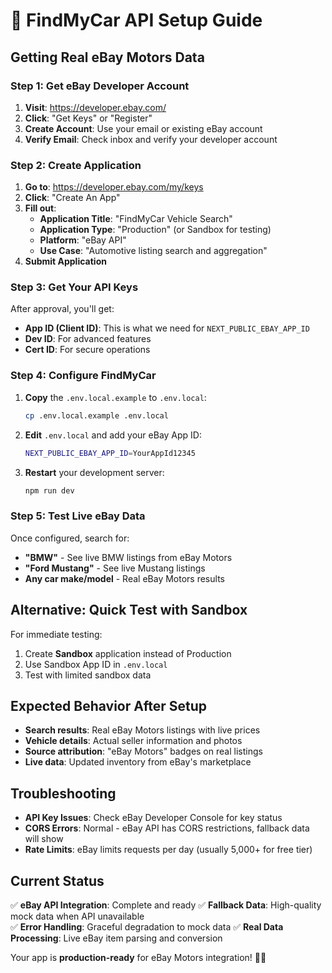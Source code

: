# 🚗 FindMyCar API Setup Guide

## Getting Real eBay Motors Data

### Step 1: Get eBay Developer Account
1. **Visit**: https://developer.ebay.com/
2. **Click**: "Get Keys" or "Register"
3. **Create Account**: Use your email or existing eBay account
4. **Verify Email**: Check inbox and verify your developer account

### Step 2: Create Application
1. **Go to**: https://developer.ebay.com/my/keys
2. **Click**: "Create An App" 
3. **Fill out**:
   - **Application Title**: "FindMyCar Vehicle Search"
   - **Application Type**: "Production" (or Sandbox for testing)
   - **Platform**: "eBay API"
   - **Use Case**: "Automotive listing search and aggregation"
4. **Submit Application**

### Step 3: Get Your API Keys
After approval, you'll get:
- **App ID (Client ID)**: This is what we need for `NEXT_PUBLIC_EBAY_APP_ID`
- **Dev ID**: For advanced features
- **Cert ID**: For secure operations

### Step 4: Configure FindMyCar
1. **Copy** the `.env.local.example` to `.env.local`:
   ```bash
   cp .env.local.example .env.local
   ```

2. **Edit** `.env.local` and add your eBay App ID:
   ```bash
   NEXT_PUBLIC_EBAY_APP_ID=YourAppId12345
   ```

3. **Restart** your development server:
   ```bash
   npm run dev
   ```

### Step 5: Test Live eBay Data
Once configured, search for:
- **"BMW"** - See live BMW listings from eBay Motors
- **"Ford Mustang"** - See live Mustang listings
- **Any car make/model** - Real eBay Motors results

## Alternative: Quick Test with Sandbox
For immediate testing:
1. Create **Sandbox** application instead of Production
2. Use Sandbox App ID in `.env.local`
3. Test with limited sandbox data

## Expected Behavior After Setup
- **Search results**: Real eBay Motors listings with live prices
- **Vehicle details**: Actual seller information and photos
- **Source attribution**: "eBay Motors" badges on real listings
- **Live data**: Updated inventory from eBay's marketplace

## Troubleshooting
- **API Key Issues**: Check eBay Developer Console for key status
- **CORS Errors**: Normal - eBay API has CORS restrictions, fallback data will show
- **Rate Limits**: eBay limits requests per day (usually 5,000+ for free tier)

## Current Status
✅ **eBay API Integration**: Complete and ready
✅ **Fallback Data**: High-quality mock data when API unavailable  
✅ **Error Handling**: Graceful degradation to mock data
✅ **Real Data Processing**: Live eBay item parsing and conversion

Your app is **production-ready** for eBay Motors integration! 🚗✨